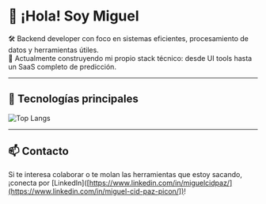 # 👋 ¡Hola! Soy Miguel

🛠️ Backend developer con foco en sistemas eficientes, procesamiento de datos y herramientas útiles.  
🎯 Actualmente construyendo mi propio stack técnico: desde UI tools hasta un SaaS completo de predicción.  

---

## 🔧 Tecnologías principales

![Top Langs](https://github-readme-stats.vercel.app/api/top-langs/?username=miguelCidPaz&layout=compact&theme=tokyonight&hide_border=true)

---

## 📫 Contacto

Si te interesa colaborar o te molan las herramientas que estoy sacando, ¡conecta por [LinkedIn]([https://www.linkedin.com/in/miguelcidpaz/](https://www.linkedin.com/in/miguel-cid-paz-picon/])!
